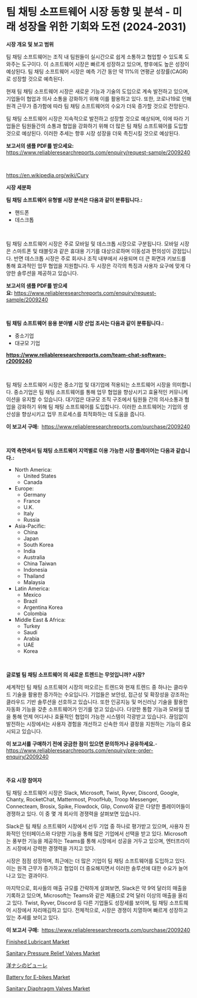 <p><h1>팀 채팅 소프트웨어 시장 동향 및 분석 - 미래 성장을 위한 기회와 도전 (2024-2031)</h1></p><p><strong>시장 개요 및 보고 범위</strong></p>
<p><p>팀 채팅 소프트웨어는 조직 내 팀원들이 실시간으로 쉽게 소통하고 협업할 수 있도록 도와주는 도구이다. 이 소프트웨어 시장은 빠르게 성장하고 있으며, 향후에도 높은 성장이 예상된다. 팀 채팅 소프트웨어 시장은 예측 기간 동안 약 11%의 연평균 성장률(CAGR)로 성장할 것으로 예측된다.</p><p>현재 팀 채팅 소프트웨어 시장은 새로운 기능과 기술의 도입으로 계속 발전하고 있으며, 기업들이 협업과 의사 소통을 강화하기 위해 이를 활용하고 있다. 또한, 코로나19로 인해 원격 근무가 증가함에 따라 팀 채팅 소프트웨어의 수요가 더욱 증가할 것으로 전망된다.</p><p>팀 채팅 소프트웨어 시장은 지속적으로 발전하고 성장할 것으로 예상되며, 이에 따라 기업들은 팀원들간의 소통과 협업을 강화하기 위해 더 많은 팀 채팅 소프트웨어를 도입할 것으로 예상된다. 이러한 추세는 향후 시장 성장을 더욱 촉진시킬 것으로 예상된다.</p></p>
<p><strong>보고서의 샘플 PDF를 받으세요:</strong> <a href="https://www.reliableresearchreports.com/enquiry/request-sample/2009240">https://www.reliableresearchreports.com/enquiry/request-sample/2009240</a></p>
<p>&nbsp;</p>
<p><a href="https://en.wikipedia.org/wiki/Cury">https://en.wikipedia.org/wiki/Cury</a></p>
<p><strong>시장 세분화</strong></p>
<p><strong>팀 채팅 소프트웨어 유형별 시장 분석은 다음과 같이 분류됩니다.:</strong></p>
<p><ul><li>핸드폰</li><li>데스크톱</li></ul></p>
<p>&nbsp;</p>
<p><p>팀 채팅 소프트웨어 시장은 주로 모바일 및 데스크톱 시장으로 구분됩니다. 모바일 시장은 스마트폰 및 태블릿과 같은 휴대용 기기를 대상으로하며 이동성과 편의성이 강점입니다. 반면 데스크톱 시장은 주로 회사나 조직 내부에서 사용되며 더 큰 화면과 키보드를 통해 효과적인 업무 협업을 지원합니다. 두 시장은 각각의 특징과 사용자 요구에 맞게 다양한 솔루션을 제공하고 있습니다.</p></p>
<p><strong>보고서의 샘플 PDF를 받으세요:</strong>&nbsp;<a href="https://www.reliableresearchreports.com/enquiry/request-sample/2009240">https://www.reliableresearchreports.com/enquiry/request-sample/2009240</a></p>
<p>&nbsp;</p>
<p><strong> 팀 채팅 소프트웨어 응용 분야별 시장 산업 조사는 다음과 같이 분류됩니다.:</strong></p>
<p><ul><li>중소기업</li><li>대규모 기업</li></ul></p>
<p><strong><a href="https://www.reliableresearchreports.com/team-chat-software-r2009240">https://www.reliableresearchreports.com/team-chat-software-r2009240</a></strong></p>
<p>&nbsp;</p>
<p><p>팀 채팅 소프트웨어 시장은 중소기업 및 대기업에 적용되는 소프트웨어 시장을 의미합니다. 중소기업은 팀 채팅 소프트웨어를 통해 업무 협업을 향상시키고 효율적인 커뮤니케이션을 유지할 수 있습니다. 대기업은 대규모 조직 구조에서 팀원들 간의 의사소통과 협업을 강화하기 위해 팀 채팅 소프트웨어를 도입합니다. 이러한 소프트웨어는 기업의 생산성을 향상시키고 업무 프로세스를 최적화하는 데 도움을 줍니다.</p></p>
<p><strong>이 보고서 구매:</strong>&nbsp; <a href="https://www.reliableresearchreports.com/purchase/2009240">https://www.reliableresearchreports.com/purchase/2009240</a></p>
<p>&nbsp;</p>
<p><strong>지역 측면에서 팀 채팅 소프트웨어 지역별로 이용 가능한 시장 플레이어는 다음과 같습니다.:</strong></p>
<p><ul>
    <li>
        North America:
        <ul>
            <li>United States</li>
            <li>Canada</li>
        </ul>
    </li>
    <li>
        Europe:
        <ul>
            <li>Germany</li>
            <li>France</li>
            <li>U.K.</li>
            <li>Italy</li>
            <li>Russia</li>
        </ul>
    </li>
    <li>
        Asia-Pacific:
        <ul>
            <li>China</li>
            <li>Japan</li>
            <li>South Korea</li>
            <li>India</li>
            <li>Australia</li>
            <li>China Taiwan</li>
            <li>Indonesia</li>
            <li>Thailand</li>
            <li>Malaysia</li>
        </ul>
    </li>
    <li>
        Latin America:
        <ul>
            <li>Mexico</li>
            <li>Brazil</li>
            <li>Argentina Korea</li>
            <li>Colombia</li>
        </ul>
    </li>
    <li>
        Middle East & Africa:
        <ul>
            <li>Turkey</li>
            <li>Saudi</li>
            <li>Arabia</li>
            <li>UAE</li>
            <li>Korea</li>
        </ul>
    </li>
    </ul></p>
<p>&nbsp;</p>
<p><strong>글로벌 팀 채팅 소프트웨어 의 새로운 트렌드는 무엇입니까? 시장?</strong></p>
<p><p>세계적인 팀 채팅 소프트웨어 시장의 떠오르는 트렌드와 현재 트렌드 중 하나는 클라우드 기술을 활용한 증가하는 수요입니다. 기업들은 보안성, 접근성 및 확장성을 강조하는 클라우드 기반 솔루션을 선호하고 있습니다. 또한 인공지능 및 머신러닝 기술을 활용한 자동화 기능을 갖춘 소프트웨어가 인기를 얻고 있습니다. 다양한 통합 기능과 모바일 앱을 통해 언제 어디서나 효율적인 협업이 가능한 시스템이 각광받고 있습니다. 끊임없이 발전하는 시장에서는 사용자 경험을 개선하고 신속한 의사 결정을 지원하는 기능이 중요시되고 있습니다.</p></p>
<p><strong>이 보고서를 구매하기 전에 궁금한 점이 있으면 문의하거나 공유하세요.</strong>- <a href="https://www.reliableresearchreports.com/enquiry/pre-order-enquiry/2009240">https://www.reliableresearchreports.com/enquiry/pre-order-enquiry/2009240</a></p>
<p>&nbsp;</p>
<p><strong>주요 시장 참여자</strong></p>
<p><p>팀 채팅 소프트웨어 시장은 Slack, Microsoft, Twist, Ryver, Discord, Google, Chanty, RocketChat, Mattermost, ProofHub, Troop Messenger, Connecteam, Brosix, Spike, Flowdock, Glip, Convo와 같은 다양한 플레이어들이 경쟁하고 있다. 이 중 몇 개 회사의 경쟁력을 살펴보면 있습니다.</p><p>Slack은 팀 채팅 소프트웨어 시장에서 선두 기업 중 하나로 평가받고 있으며, 사용자 친화적인 인터페이스와 다양한 기능을 통해 많은 기업에서 선택을 받고 있다. Microsoft는 풍부한 기능을 제공하는 Teams를 통해 시장에서 성공을 거두고 있으며, 엔터프라이즈 시장에서 강력한 경쟁력을 가지고 있다.</p><p>시장은 점점 성장하며, 최근에는 더 많은 기업이 팀 채팅 소프트웨어를 도입하고 있다. 이는 원격 근무가 증가하고 협업이 더 중요해지면서 이러한 솔루션에 대한 수요가 늘어나고 있는 결과이다.</p><p>마지막으로, 회사들의 매출 규모를 간략하게 살펴보면, Slack은 약 9억 달러의 매출을 기록하고 있으며, Microsoft는 Teams와 같은 제품으로 2억 달러 이상의 매출을 올리고 있다. Twist, Ryver, Discord 등 다른 기업들도 성장세를 보이며, 팀 채팅 소프트웨어 시장에서 자리매김하고 있다. 전체적으로, 시장은 경쟁이 치열하며 빠르게 성장하고 있는 추세를 보이고 있다.</p></p>
<p><strong>이 보고서 구매:</strong>&nbsp;&nbsp;<a href="https://www.reliableresearchreports.com/purchase/2009240">https://www.reliableresearchreports.com/purchase/2009240</a></p>
<p><p><a href="https://www.linkedin.com/pulse/finished-lubricant-market-analysis-report-global-insights-ixa1c">Finished Lubricant Market</a></p><p><a href="https://github.com/sowravmitra0/Market-Research-Report-List-1/blob/main/sanitary-pressure-relief-valves-market.md">Sanitary Pressure Relief Valves Market</a></p><p><a href="https://medium.com/@novastamm2023/%E6%B4%8B%E6%A2%A8%E3%83%94%E3%83%A5%E3%83%BC%E3%83%AC%E5%B8%82%E5%A0%B4%E8%AA%BF%E6%9F%BB%E3%81%A8%E7%94%A3%E6%A5%AD%E3%81%AE%E9%80%B2%E5%8C%96-2031%E5%B9%B4%E3%81%BE%E3%81%A7%E3%81%AE%E4%BA%88%E6%B8%AC-cbc0230d48b9">洋ナシのピューレ</a></p><p><a href="https://issuu.com/reportprime-2/docs/battery-for-e-bikes-market-size-2030.pptx">Battery for E-bikes Market</a></p><p><a href="https://github.com/cheribeninsig/Market-Research-Report-List-1/blob/main/sanitary-diaphragm-valves-market.md">Sanitary Diaphragm Valves Market</a></p></p>